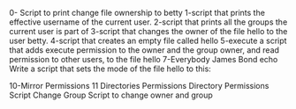 0- Script to print change file ownership to betty
1-script that prints the effective username of the current user.
2-script that prints all the groups the current user is part of
3-script that changes the owner of the file hello to the user betty.
4-script that creates an empty file called hello
5-execute
a script that adds execute permission to the owner and the group owner, and read permission to other users, to the file hello
7-Everybody
James Bond
echo Write a script that sets the mode of the file hello to this:

10-Mirror Permissions
11 Directories Permissions
Directory Permissions Script
Change Group
Script to change owner and group
